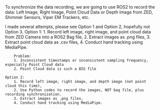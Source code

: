 To synchronize the data recording, we are going to use ROS2 to record the data: 
    Left Image, Right Image, Point Cloud Data or Depth Image from ZED, 
    Shimmer Sensors, 
    Viper EM Trackers, 
    etc.

I made several attempts, please see Option 1 and Option 2, hopefully not Option 3. 
    Option 1: 
        1. Record left image, right image, and point cloud data from ZED Camera into a ROS2 Bag file, 
        2. Extract images as .png files,
        3. Extract point cloud data as .csv files,
        4. Conduct hand tracking using MediaPipe. 

        Problem:
        1. Inconsistent timestamps or inconsistent sampling frequency, especially Point Cloud data
        2. Point Cloud data is such a BIG file
    
    Option 2:
        1. Record left image, right image, and depth image (not point cloud this time),
        2. Use Python codes to record the images, NOT bag file, plus recording synchronization.
        3. Extract images as .png files,
        4. Conduct hand tracking using MediaPipe.
